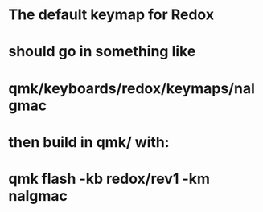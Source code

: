 # The default keymap for Redox

# should go in something like
# qmk/keyboards/redox/keymaps/nalgmac

# then build in qmk/ with:
# qmk flash -kb redox/rev1 -km nalgmac
